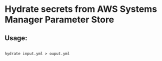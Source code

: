 # Hydrate secrets from AWS Systems Manager Parameter Store

## Usage:
```

hydrate input.yml > ouput.yml
```
